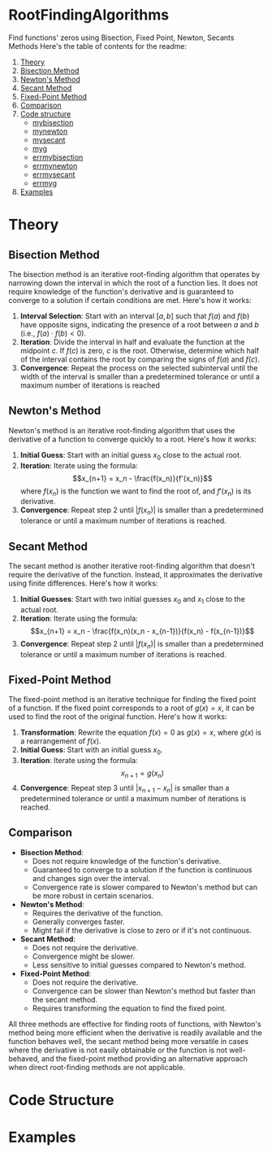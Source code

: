 # RootFindingAlgorithms
Find functions' zeros using Bisection, Fixed Point, Newton, Secants Methods
Here's the table of contents for the readme:
1. [Theory](#theory)
  1. [Bisection Method](#bisection-method)
  2. [Newton's Method](#newtons-method)
  3. [Secant Method](#secant-method)
  4. [Fixed-Point Method](#fixed-point-method)
  5. [Comparison](#comparison)
2. [Code structure](#code-structure)
   - [mybisection](#mybisection)
   - [mynewton](#mynewton)
   - [mysecant](#mysecant)
   - [myg](#myg)
   - [errmybisection](#errmybisection)
   - [errmynewton](#errmynewton)
   - [errmysecant](#errmysecant)
   - [errmyg](#errmyg)
4. [Examples](#examples)

# Theory
## Bisection Method

The bisection method is an iterative root-finding algorithm that operates by narrowing down the interval in which the root of a function lies. It does not require knowledge of the function's derivative and is guaranteed to converge to a solution if certain conditions are met. Here's how it works:

1. **Interval Selection**: Start with an interval $[a, b]$ such that $f(a)$ and $f(b)$ have opposite signs, indicating the presence of a root between $a$ and $b$ (i.e., $f(a) \cdot f(b) < 0$).
2. **Iteration**: Divide the interval in half and evaluate the function at the midpoint $c$. If $f(c)$ is zero, $c$ is the root. Otherwise, determine which half of the interval contains the root by comparing the signs of $f(a)$ and $f(c)$.
3. **Convergence**: Repeat the process on the selected subinterval until the width of the interval is smaller than a predetermined tolerance or until a maximum number of iterations is reached

## Newton's Method

Newton's method is an iterative root-finding algorithm that uses the derivative of a function to converge quickly to a root. Here's how it works:

1. **Initial Guess**: Start with an initial guess $x_0$ close to the actual root.
2. **Iteration**: Iterate using the formula:
   $$x_{n+1} = x_n - \frac{f(x_n)}{f'(x_n)}$$
   where $f(x_n)$ is the function we want to find the root of, and $f'(x_n)$ is its derivative.
3. **Convergence**: Repeat step 2 until $|f(x_n)|$ is smaller than a predetermined tolerance or until a maximum number of iterations is reached.

## Secant Method

The secant method is another iterative root-finding algorithm that doesn't require the derivative of the function. Instead, it approximates the derivative using finite differences. Here's how it works:

1. **Initial Guesses**: Start with two initial guesses $x_0$ and $x_1$ close to the actual root.
2. **Iteration**: Iterate using the formula:
   $$x_{n+1} = x_n - \frac{f(x_n)(x_n - x_{n-1})}{f(x_n) - f(x_{n-1})}$$
3. **Convergence**: Repeat step 2 until $|f(x_n)|$ is smaller than a predetermined tolerance or until a maximum number of iterations is reached.

## Fixed-Point Method

The fixed-point method is an iterative technique for finding the fixed point of a function. If the fixed point corresponds to a root of $g(x) = x$, it can be used to find the root of the original function. Here's how it works:

1. **Transformation**: Rewrite the equation $f(x) = 0$ as $g(x) = x$, where $g(x)$ is a rearrangement of $f(x)$.
2. **Initial Guess**: Start with an initial guess $x_0$.
3. **Iteration**: Iterate using the formula:
   $$x_{n+1} = g(x_n)$$
4. **Convergence**: Repeat step 3 until $|x_{n+1} - x_n|$ is smaller than a predetermined tolerance or until a maximum number of iterations is reached.

## Comparison

- **Bisection Method**:
  - Does not require knowledge of the function's derivative.
  - Guaranteed to converge to a solution if the function is continuous and changes sign over the interval.
  - Convergence rate is slower compared to Newton's method but can be more robust in certain scenarios.
- **Newton's Method**:
  - Requires the derivative of the function.
  - Generally converges faster.
  - Might fail if the derivative is close to zero or if it's not continuous.
- **Secant Method**:
  - Does not require the derivative.
  - Convergence might be slower.
  - Less sensitive to initial guesses compared to Newton's method.
- **Fixed-Point Method**:
  - Does not require the derivative.
  - Convergence can be slower than Newton's method but faster than the secant method.
  - Requires transforming the equation to find the fixed point.

All three methods are effective for finding roots of functions, with Newton's method being more efficient when the derivative is readily available and the function behaves well, the secant method being more versatile in cases where the derivative is not easily obtainable or the function is not well-behaved, and the fixed-point method providing an alternative approach when direct root-finding methods are not applicable.

# Code Structure

# Examples
